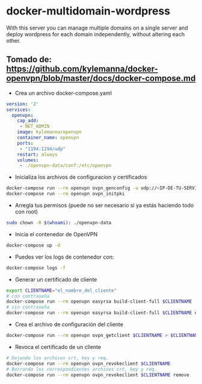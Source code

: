 # docker-multidomain-wordpress
With this server you can manage multiple domains on a single server and deploy wordpress for each domain independently, without altering each other.


## Tomado de: https://github.com/kylemanna/docker-openvpn/blob/master/docs/docker-compose.md

* Crea un archivo docker-compose.yaml

```yaml
version: '2'
services:
  openvpn:
    cap_add:
     - NET_ADMIN
    image: kylemanna/openvpn
    container_name: openvpn
    ports:
     - "1194:1194/udp"
    restart: always
    volumes:
     - ./openvpn-data/conf:/etc/openvpn
```

* Inicializa los archivos de configuracion y certificados

```bash
docker-compose run --rm openvpn ovpn_genconfig -u udp://<IP-DE-TU-SERVIDOR>
docker-compose run --rm openvpn ovpn_initpki
```

* Arregla tus permisos (puede no ser necesario si ya estás haciendo todo con root)

```bash
sudo chown -R $(whoami): ./openvpn-data
```

* Inicia el contenedor de OpenVPN

```bash
docker-compose up -d
```

* Puedes ver los logs de contenedor con:

```bash
docker-compose logs -f
```

* Generar un certificado de cliente

```bash
export CLIENTNAME="el_nombre_del_cliente"
# con contraseña
docker-compose run --rm openvpn easyrsa build-client-full $CLIENTNAME
# sin contraseña
docker-compose run --rm openvpn easyrsa build-client-full $CLIENTNAME nopass
```

* Crea el archivo de configuración del cliente

```bash
docker-compose run --rm openvpn ovpn_getclient $CLIENTNAME > $CLIENTNAME.ovpn
```

* Revoca el certificado de un cliente

```bash
# Dejando los archivos crt, key y req.
docker-compose run --rm openvpn ovpn_revokeclient $CLIENTNAME
# Borrando los correspondientes archivos crt, key y req.
docker-compose run --rm openvpn ovpn_revokeclient $CLIENTNAME remove
```
